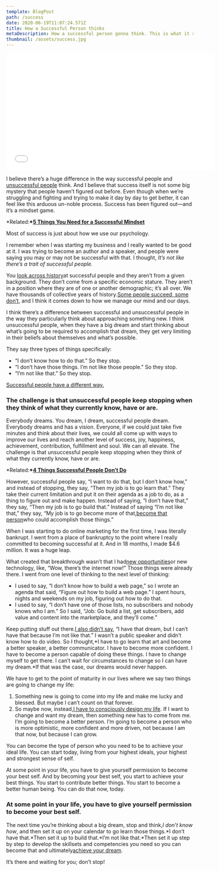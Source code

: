 ```yaml
---
template: BlogPost
path: /success
date: 2020-06-19T11:07:24.571Z
title: How a Successful Person thinks
metaDescription: How a successful person gonna think. This is what it says.
thumbnail: /assets/success.jpg
---
```

<!--StartFragment-->

<iframe width="560" height="315" src="<https://youtu.be/0LfM9ZPGmVY>" frameborder="0" allow="accelerometer; autoplay; encrypted-media; gyroscope; picture-in-picture" allowfullscreen></iframe>

I believe there’s a huge difference in the way successful people and [unsuccessful people](http://www.success.com/article/5-reasons-you-arent-successful) think. And I believe that success itself is not some big mystery that people haven’t figured out before. Even though when we’re struggling and fighting and trying to make it day by day to get better, it can feel like this arduous un-noble process. Success has been figured out—and it’s a mindset game.

\*Related:**\*[5 Things You Need for a Successful Mindset](http://www.success.com/article/5-things-you-need-for-a-successful-mindset)**

Most of success is just about how we use our psychology.

I remember when I was starting my business and I really wanted to be good at it. I was trying to become an author and a speaker, and people were saying you may or may not be successful with that. I thought, *It’s not like there’s a trait of successful people.*

You [look across history](http://www.success.com/article/5-must-live-by-rules-from-historys-masterminds)at successful people and they aren’t from a given background. They don’t come from a specific economic stature. They aren’t in a position where they are of one or another demographic; it’s all over. We have thousands of collective years of history.[Some people succeed, some don’t](http://www.success.com/article/rohn-why-some-people-fail-and-others-succeed), and I think it comes down to how we manage our mind and our days.

I think there’s a difference between successful and unsuccessful people in the way they particularly think about approaching something new. I think unsuccessful people, when they have a big dream and start thinking about what’s going to be required to accomplish that dream, they get very limiting in their beliefs about themselves and what’s possible.

They say three types of things specifically:

* “I don’t know how to do that.” So they stop.
* “I don’t have those things. I’m not like those people.” So they stop.
* “I’m not like that.” So they stop.

[Successful people have a different way.](http://www.success.com/article/10-little-things-successful-people-do-differently)

### The challenge is that unsuccessful people keep stopping when they think of what they currently know, have or are.

Everybody dreams. You dream, I dream, successful people dream. Everybody dreams and has a vision. Everyone, if we could just take five minutes and think about their lives, we could all come up with ways to improve our lives and reach another level of success, joy, happiness, achievement, contribution, fulfillment and soul. We can all elevate. The challenge is that unsuccessful people keep stopping when they think of what they currently know, have or are.

\*Related:**\*[4 Things Successful People Don’t Do](http://www.success.com/blog/4-things-successful-people-dont-do)**

However, successful people say, “I want to do that, but I don’t know how,” and instead of stopping, they say, “Then my job is to go learn that.” They take their current limitation and put it on their agenda as a job to do, as a thing to figure out and make happen. Instead of saying, “I don’t have that,” they say, “Then my job is to go build that.” Instead of saying “I’m not like that,” they say, “My job is to go become more of that,[become that person](http://www.success.com/article/rohn-better-is-something-you-become)who could accomplish those things.”

When I was starting to do online marketing for the first time, I was literally bankrupt. I went from a place of bankruptcy to the point where I really committed to becoming successful at it. And in 18 months, I made $4.6 million. It was a huge leap.

What created that breakthrough wasn’t that I had[new opportunities](http://www.success.com/article/rohn-how-do-you-attract-opportunity-into-your-life)or new technology, like, “Wow, there’s the internet now!” Those things were already there. I went from one level of thinking to the next level of thinking:

* I used to say, “I don’t know how to build a web page,” so I wrote an agenda that said, “Figure out how to build a web page.” I spent hours, nights and weekends on my job, figuring out how to do that.
* I used to say, “I don’t have one of those lists, no subscribers and nobody knows who I am.” So I said, “Job: Go build a list, get subscribers, add value and content into the marketplace, and they’ll come.”

Keep putting stuff out there.[I also didn’t say](http://www.success.com/article/11-things-smart-people-dont-say), “I have that dream, but I can’t have that because I’m not like that.” I wasn’t a public speaker and didn’t know how to do video. So I thought,*I have to go learn that art and become a better speaker, a better communicator. I have to become more confident. I have to become a person capable of doing these things. I have to change myself to get there. I can’t wait for circumstances to change so I can have my dream.*If that was the case, our dreams would never happen.

We have to get to the point of maturity in our lives where we say two things are going to change my life:

1. Something new is going to come into my life and make me lucky and blessed. But maybe I can’t count on that forever.
2. So maybe now, instead,[I have to consciously design my life](http://www.success.com/blog/how-to-redesign-your-life-with-just-3-questions). If I want to change and want my dream, then something new has to come from me. I’m going to become a better person. I’m going to become a person who is more optimistic, more confident and more driven, not because I am that now, but because I can grow.

You can become the type of person who you need to be to achieve your ideal life. You can start today, living from your highest ideals, your highest and strongest sense of self.

At some point in your life, you have to give yourself permission to become your best self. And by becoming your best self, you start to achieve your best things. You start to contribute better things. You start to become a better human being. You can do that now, today.

### At some point in your life, you have to give yourself permission to become your best self.

The next time you’re thinking about a big dream, stop and think,*I don’t know how*, and then set it up on your calendar to go learn those things.*I don’t have that.*Then set it up to build that.*I’m not like that.*Then set it up step by step to develop the skillsets and competencies you need so you can become that and ultimately[achieve your dream](http://www.success.com/article/17-motivational-quotes-to-help-you-achieve-your-dreams).

It’s there and waiting for you; don’t stop!

<!--EndFragment-->